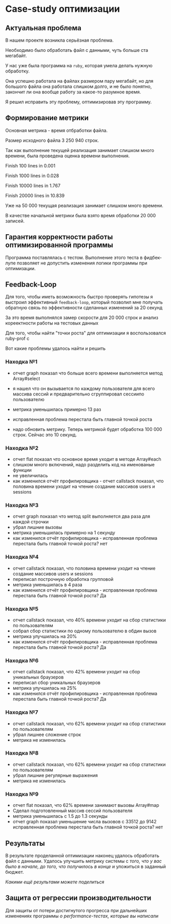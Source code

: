 # Case-study оптимизации

## Актуальная проблема
В нашем проекте возникла серьёзная проблема.

Необходимо было обработать файл с данными, чуть больше ста мегабайт.

У нас уже была программа на `ruby`, которая умела делать нужную обработку.

Она успешно работала на файлах размером пару мегабайт, но для большого файла она работала слишком долго, и не было понятно, закончит ли она вообще работу за какое-то разумное время.

Я решил исправить эту проблему, оптимизировав эту программу.

## Формирование метрики

Основная метрика - время отбработки файла.

Размер исходного файла 3 250 940 строк. 

Так как выполнение текущей реализация занимает слишком много времени, была проведена оценка времени выполнения.

Finish 100 lines in 0.001

Finish 1000 lines in 0.028

Finish 10000 lines in 1.767

Finish 20000 lines in 10.839

Уже на 50 000 текущая реализация занимает слишком много времени.

В качестве начальной метрики была взято время обработки 20 000 записей.

## Гарантия корректности работы оптимизированной программы
Программа поставлялась с тестом. Выполнение этого теста в фидбек-лупе позволяет не допустить изменения логики программы при оптимизации.

## Feedback-Loop
Для того, чтобы иметь возможность быстро проверять гипотезы я выстроил эффективный `feedback-loop`, который позволил мне получать обратную связь по эффективности сделанных изменений за 20 секунд

За это время выполнялся замер скорости для 20 000 строк и анализ кореектности работы на тестовых данных


Для того, чтобы найти "точки роста" для оптимизации я воспользовался ruby-prof c 

Вот какие проблемы удалось найти и решить

### Находка №1
- отчет graph показал что больше всего времени выполняется метод Array#select
- я нашел что он вызывается по каждому пользователя для всего массива сессий и предварительно сгруппировал сессиипо пользователю  
- метрика уменьшилась примерно 13 раз
- исправленная проблема перестала быть главной точкой роста

- надо обновить метрику. Теперь метрикой будет обработка 100 000 строк. Сейчас это 10 секунд. 

### Находка №2
- отчет flat показал что основное время уходит в методе Array#each
- слишком много включений, надо разделить код на именованые функции
- не увеличилась
- как изменился отчёт профилировщика - отчет callstack показал, что половина времени уходит на чтение создание массивов users и sessions

### Находка №3
- отчет graph показал что метод split выполняется два раза для каждой строчки
- убрал лишние вызовы
- метрика уменьшилась примерно на 1 секунду
- как изменился отчёт профилировщика - исправленная проблема перестала быть главной точкой роста? нет

### Находка №4
- отчет callstack показал, что половина времени уходит на чтение создание массивов users и sessions
- переписал построчную обработка групповой
- метрика уменьшилась в 4 раза
- как изменился отчёт профилировщика - исправленная проблема перестала быть главной точкой роста? Да

### Находка №5
- отчет callstack показал, что 40% времени уходит на сбор статистики по пользователям
- собрал сбор статистики по одному пользователю в обдин вызов
- метрика улучшилась на 20% 
- как изменился отчёт профилировщика - исправленная проблема перестала быть главной точкой роста? Да 

### Находка №6
- отчет callstack показал, что 42% времени уходит на сбор уникальных браузеров
- переписал сбор уникальных браузеров
- метрика улучшилась на 25% 
- как изменился отчёт профилировщика - исправленная проблема перестала быть главной точкой роста? Да 


### Находка №7
- отчет callstack показал, что 62% времени уходит на сбор статистики по пользователям
- убрал лишнее сложение строк
- метрика не изменилась
 
### Находка №8
- отчет callstack показал, что 62% времени уходит на сбор статистики по пользователям
- убрал лишние регулярные выражения
- метрика не изменилась

### Находка №9
- отчет flat показал, что 62% времени занимают вызовы Array#map
- Сделал подготовленный массив сессий пользователя
- метрика уменьшилась с 1.5 до 1.3 секунды
- отчет graph показал уменьшение числа вызовов с 33512 до 9142
  исправленная проблема перестала быть главной точкой роста? нет
    

## Результаты
В результате проделанной оптимизации наконец удалось обработать файл с данными.
Удалось улучшить метрику системы с *того, что у вас было в начале, до того, что получилось в конце* и уложиться в заданный бюджет.

*Какими ещё результами можете поделиться*

## Защита от регрессии производительности
Для защиты от потери достигнутого прогресса при дальнейших изменениях программы *о performance-тестах, которые вы написали*

